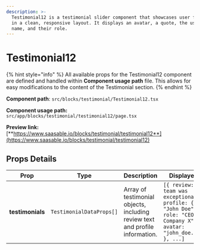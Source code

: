 ```yaml
---
description: >-
  Testimonial12 is a testimonial slider component that showcases user feedback
  in a clean, responsive layout. It displays an avatar, a quote, the user's
  name, and their role.
---
```


# Testimonial12

{% hint style="info" %}
All available props for the Testimonial12 component are defined and handled within **Component usage path** file. This allows for easy modifications to the content of the Testimonial section.
{% endhint %}

**Component path**: `src/blocks/testimonial/Testimonial12.tsx`

**Component usage path:**  `src/app/blocks/testimonial/testimonial12/page.tsx`

**Preview link:** [**https://www.saasable.io/blocks/testimonial/testimonial12**](https://www.saasable.io/blocks/testimonial/testimonial12)

## Props Details

| Prop             | Type                     | Description                                                                  | Displayed as                                                                                                                      |
| ---------------- | ------------------------ | ---------------------------------------------------------------------------- | --------------------------------------------------------------------------------------------------------------------------------- |
| **testimonials** | `TestimonialDataProps[]` | Array of testimonial objects, including review text and profile information. | `[{ review: "The team was exceptional...", profile: { name: "John Doe", role: "CEO, Company X", avatar: "john_doe.jpg" } }, ...]` |
